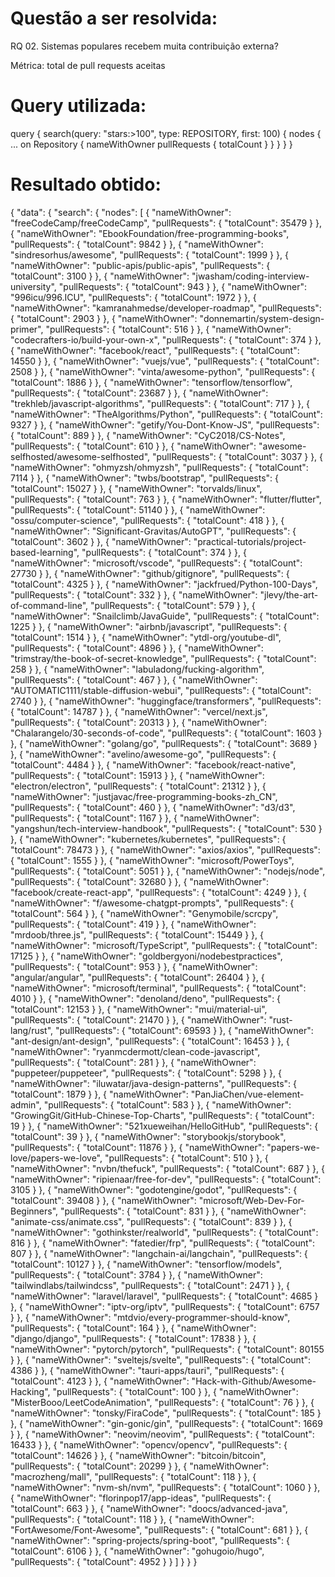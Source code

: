 # Questão a ser resolvida:
RQ 02. Sistemas populares recebem muita contribuição externa?

Métrica: total de pull requests aceitas


# Query utilizada:
query {
  search(query: "stars:>100", type: REPOSITORY, first: 100) {
    nodes {
      ... on Repository {
        nameWithOwner
        pullRequests {
          totalCount
        } 
      }
    }
  }
}


# Resultado obtido:
{
  "data": {
    "search": {
      "nodes": [
        {
          "nameWithOwner": "freeCodeCamp/freeCodeCamp",
          "pullRequests": {
            "totalCount": 35479
          }
        },
        {
          "nameWithOwner": "EbookFoundation/free-programming-books",
          "pullRequests": {
            "totalCount": 9842
          }
        },
        {
          "nameWithOwner": "sindresorhus/awesome",
          "pullRequests": {
            "totalCount": 1999
          }
        },
        {
          "nameWithOwner": "public-apis/public-apis",
          "pullRequests": {
            "totalCount": 3100
          }
        },
        {
          "nameWithOwner": "jwasham/coding-interview-university",
          "pullRequests": {
            "totalCount": 943
          }
        },
        {
          "nameWithOwner": "996icu/996.ICU",
          "pullRequests": {
            "totalCount": 1972
          }
        },
        {
          "nameWithOwner": "kamranahmedse/developer-roadmap",
          "pullRequests": {
            "totalCount": 2903
          }
        },
        {
          "nameWithOwner": "donnemartin/system-design-primer",
          "pullRequests": {
            "totalCount": 516
          }
        },
        {
          "nameWithOwner": "codecrafters-io/build-your-own-x",
          "pullRequests": {
            "totalCount": 374
          }
        },
        {
          "nameWithOwner": "facebook/react",
          "pullRequests": {
            "totalCount": 14550
          }
        },
        {
          "nameWithOwner": "vuejs/vue",
          "pullRequests": {
            "totalCount": 2508
          }
        },
        {
          "nameWithOwner": "vinta/awesome-python",
          "pullRequests": {
            "totalCount": 1886
          }
        },
        {
          "nameWithOwner": "tensorflow/tensorflow",
          "pullRequests": {
            "totalCount": 23687
          }
        },
        {
          "nameWithOwner": "trekhleb/javascript-algorithms",
          "pullRequests": {
            "totalCount": 717
          }
        },
        {
          "nameWithOwner": "TheAlgorithms/Python",
          "pullRequests": {
            "totalCount": 9327
          }
        },
        {
          "nameWithOwner": "getify/You-Dont-Know-JS",
          "pullRequests": {
            "totalCount": 889
          }
        },
        {
          "nameWithOwner": "CyC2018/CS-Notes",
          "pullRequests": {
            "totalCount": 610
          }
        },
        {
          "nameWithOwner": "awesome-selfhosted/awesome-selfhosted",
          "pullRequests": {
            "totalCount": 3037
          }
        },
        {
          "nameWithOwner": "ohmyzsh/ohmyzsh",
          "pullRequests": {
            "totalCount": 7114
          }
        },
        {
          "nameWithOwner": "twbs/bootstrap",
          "pullRequests": {
            "totalCount": 15027
          }
        },
        {
          "nameWithOwner": "torvalds/linux",
          "pullRequests": {
            "totalCount": 763
          }
        },
        {
          "nameWithOwner": "flutter/flutter",
          "pullRequests": {
            "totalCount": 51140
          }
        },
        {
          "nameWithOwner": "ossu/computer-science",
          "pullRequests": {
            "totalCount": 418
          }
        },
        {
          "nameWithOwner": "Significant-Gravitas/AutoGPT",
          "pullRequests": {
            "totalCount": 3602
          }
        },
        {
          "nameWithOwner": "practical-tutorials/project-based-learning",
          "pullRequests": {
            "totalCount": 374
          }
        },
        {
          "nameWithOwner": "microsoft/vscode",
          "pullRequests": {
            "totalCount": 27730
          }
        },
        {
          "nameWithOwner": "github/gitignore",
          "pullRequests": {
            "totalCount": 4325
          }
        },
        {
          "nameWithOwner": "jackfrued/Python-100-Days",
          "pullRequests": {
            "totalCount": 332
          }
        },
        {
          "nameWithOwner": "jlevy/the-art-of-command-line",
          "pullRequests": {
            "totalCount": 579
          }
        },
        {
          "nameWithOwner": "Snailclimb/JavaGuide",
          "pullRequests": {
            "totalCount": 1225
          }
        },
        {
          "nameWithOwner": "airbnb/javascript",
          "pullRequests": {
            "totalCount": 1514
          }
        },
        {
          "nameWithOwner": "ytdl-org/youtube-dl",
          "pullRequests": {
            "totalCount": 4896
          }
        },
        {
          "nameWithOwner": "trimstray/the-book-of-secret-knowledge",
          "pullRequests": {
            "totalCount": 258
          }
        },
        {
          "nameWithOwner": "labuladong/fucking-algorithm",
          "pullRequests": {
            "totalCount": 467
          }
        },
        {
          "nameWithOwner": "AUTOMATIC1111/stable-diffusion-webui",
          "pullRequests": {
            "totalCount": 2740
          }
        },
        {
          "nameWithOwner": "huggingface/transformers",
          "pullRequests": {
            "totalCount": 14787
          }
        },
        {
          "nameWithOwner": "vercel/next.js",
          "pullRequests": {
            "totalCount": 20313
          }
        },
        {
          "nameWithOwner": "Chalarangelo/30-seconds-of-code",
          "pullRequests": {
            "totalCount": 1603
          }
        },
        {
          "nameWithOwner": "golang/go",
          "pullRequests": {
            "totalCount": 3689
          }
        },
        {
          "nameWithOwner": "avelino/awesome-go",
          "pullRequests": {
            "totalCount": 4484
          }
        },
        {
          "nameWithOwner": "facebook/react-native",
          "pullRequests": {
            "totalCount": 15913
          }
        },
        {
          "nameWithOwner": "electron/electron",
          "pullRequests": {
            "totalCount": 21312
          }
        },
        {
          "nameWithOwner": "justjavac/free-programming-books-zh_CN",
          "pullRequests": {
            "totalCount": 460
          }
        },
        {
          "nameWithOwner": "d3/d3",
          "pullRequests": {
            "totalCount": 1167
          }
        },
        {
          "nameWithOwner": "yangshun/tech-interview-handbook",
          "pullRequests": {
            "totalCount": 530
          }
        },
        {
          "nameWithOwner": "kubernetes/kubernetes",
          "pullRequests": {
            "totalCount": 78473
          }
        },
        {
          "nameWithOwner": "axios/axios",
          "pullRequests": {
            "totalCount": 1555
          }
        },
        {
          "nameWithOwner": "microsoft/PowerToys",
          "pullRequests": {
            "totalCount": 5051
          }
        },
        {
          "nameWithOwner": "nodejs/node",
          "pullRequests": {
            "totalCount": 32680
          }
        },
        {
          "nameWithOwner": "facebook/create-react-app",
          "pullRequests": {
            "totalCount": 4249
          }
        },
        {
          "nameWithOwner": "f/awesome-chatgpt-prompts",
          "pullRequests": {
            "totalCount": 564
          }
        },
        {
          "nameWithOwner": "Genymobile/scrcpy",
          "pullRequests": {
            "totalCount": 419
          }
        },
        {
          "nameWithOwner": "mrdoob/three.js",
          "pullRequests": {
            "totalCount": 15449
          }
        },
        {
          "nameWithOwner": "microsoft/TypeScript",
          "pullRequests": {
            "totalCount": 17125
          }
        },
        {
          "nameWithOwner": "goldbergyoni/nodebestpractices",
          "pullRequests": {
            "totalCount": 953
          }
        },
        {
          "nameWithOwner": "angular/angular",
          "pullRequests": {
            "totalCount": 26404
          }
        },
        {
          "nameWithOwner": "microsoft/terminal",
          "pullRequests": {
            "totalCount": 4010
          }
        },
        {
          "nameWithOwner": "denoland/deno",
          "pullRequests": {
            "totalCount": 12153
          }
        },
        {
          "nameWithOwner": "mui/material-ui",
          "pullRequests": {
            "totalCount": 21470
          }
        },
        {
          "nameWithOwner": "rust-lang/rust",
          "pullRequests": {
            "totalCount": 69593
          }
        },
        {
          "nameWithOwner": "ant-design/ant-design",
          "pullRequests": {
            "totalCount": 16453
          }
        },
        {
          "nameWithOwner": "ryanmcdermott/clean-code-javascript",
          "pullRequests": {
            "totalCount": 281
          }
        },
        {
          "nameWithOwner": "puppeteer/puppeteer",
          "pullRequests": {
            "totalCount": 5298
          }
        },
        {
          "nameWithOwner": "iluwatar/java-design-patterns",
          "pullRequests": {
            "totalCount": 1879
          }
        },
        {
          "nameWithOwner": "PanJiaChen/vue-element-admin",
          "pullRequests": {
            "totalCount": 583
          }
        },
        {
          "nameWithOwner": "GrowingGit/GitHub-Chinese-Top-Charts",
          "pullRequests": {
            "totalCount": 19
          }
        },
        {
          "nameWithOwner": "521xueweihan/HelloGitHub",
          "pullRequests": {
            "totalCount": 39
          }
        },
        {
          "nameWithOwner": "storybookjs/storybook",
          "pullRequests": {
            "totalCount": 11876
          }
        },
        {
          "nameWithOwner": "papers-we-love/papers-we-love",
          "pullRequests": {
            "totalCount": 510
          }
        },
        {
          "nameWithOwner": "nvbn/thefuck",
          "pullRequests": {
            "totalCount": 687
          }
        },
        {
          "nameWithOwner": "ripienaar/free-for-dev",
          "pullRequests": {
            "totalCount": 3105
          }
        },
        {
          "nameWithOwner": "godotengine/godot",
          "pullRequests": {
            "totalCount": 39408
          }
        },
        {
          "nameWithOwner": "microsoft/Web-Dev-For-Beginners",
          "pullRequests": {
            "totalCount": 831
          }
        },
        {
          "nameWithOwner": "animate-css/animate.css",
          "pullRequests": {
            "totalCount": 839
          }
        },
        {
          "nameWithOwner": "gothinkster/realworld",
          "pullRequests": {
            "totalCount": 816
          }
        },
        {
          "nameWithOwner": "fatedier/frp",
          "pullRequests": {
            "totalCount": 807
          }
        },
        {
          "nameWithOwner": "langchain-ai/langchain",
          "pullRequests": {
            "totalCount": 10127
          }
        },
        {
          "nameWithOwner": "tensorflow/models",
          "pullRequests": {
            "totalCount": 3784
          }
        },
        {
          "nameWithOwner": "tailwindlabs/tailwindcss",
          "pullRequests": {
            "totalCount": 2471
          }
        },
        {
          "nameWithOwner": "laravel/laravel",
          "pullRequests": {
            "totalCount": 4685
          }
        },
        {
          "nameWithOwner": "iptv-org/iptv",
          "pullRequests": {
            "totalCount": 6757
          }
        },
        {
          "nameWithOwner": "mtdvio/every-programmer-should-know",
          "pullRequests": {
            "totalCount": 164
          }
        },
        {
          "nameWithOwner": "django/django",
          "pullRequests": {
            "totalCount": 17838
          }
        },
        {
          "nameWithOwner": "pytorch/pytorch",
          "pullRequests": {
            "totalCount": 80155
          }
        },
        {
          "nameWithOwner": "sveltejs/svelte",
          "pullRequests": {
            "totalCount": 4386
          }
        },
        {
          "nameWithOwner": "tauri-apps/tauri",
          "pullRequests": {
            "totalCount": 4123
          }
        },
        {
          "nameWithOwner": "Hack-with-Github/Awesome-Hacking",
          "pullRequests": {
            "totalCount": 100
          }
        },
        {
          "nameWithOwner": "MisterBooo/LeetCodeAnimation",
          "pullRequests": {
            "totalCount": 76
          }
        },
        {
          "nameWithOwner": "tonsky/FiraCode",
          "pullRequests": {
            "totalCount": 185
          }
        },
        {
          "nameWithOwner": "gin-gonic/gin",
          "pullRequests": {
            "totalCount": 1669
          }
        },
        {
          "nameWithOwner": "neovim/neovim",
          "pullRequests": {
            "totalCount": 16433
          }
        },
        {
          "nameWithOwner": "opencv/opencv",
          "pullRequests": {
            "totalCount": 14626
          }
        },
        {
          "nameWithOwner": "bitcoin/bitcoin",
          "pullRequests": {
            "totalCount": 20299
          }
        },
        {
          "nameWithOwner": "macrozheng/mall",
          "pullRequests": {
            "totalCount": 118
          }
        },
        {
          "nameWithOwner": "nvm-sh/nvm",
          "pullRequests": {
            "totalCount": 1060
          }
        },
        {
          "nameWithOwner": "florinpop17/app-ideas",
          "pullRequests": {
            "totalCount": 663
          }
        },
        {
          "nameWithOwner": "doocs/advanced-java",
          "pullRequests": {
            "totalCount": 118
          }
        },
        {
          "nameWithOwner": "FortAwesome/Font-Awesome",
          "pullRequests": {
            "totalCount": 681
          }
        },
        {
          "nameWithOwner": "spring-projects/spring-boot",
          "pullRequests": {
            "totalCount": 6106
          }
        },
        {
          "nameWithOwner": "gohugoio/hugo",
          "pullRequests": {
            "totalCount": 4952
          }
        }
      ]
    }
  }
}